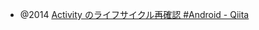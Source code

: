 - @2014 [Activity のライフサイクル再確認 #Android - Qiita](https://qiita.com/calciolife/items/39b2696a9a03e8591d40)

